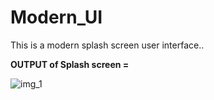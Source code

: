 # Modern_UI
This is a modern splash screen user interface..

__OUTPUT of Splash screen =__

![img_1](https://github.com/AtawadkarAnjali/Modern_UI/assets/141501652/485128fd-b9df-44b4-a1d0-a29ac80b6dcf)

